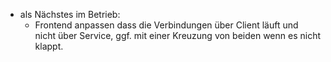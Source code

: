 - als Nächstes im Betrieb:
	- Frontend anpassen dass die Verbindungen über Client läuft und nicht über Service, ggf. mit einer Kreuzung von beiden wenn es nicht klappt.